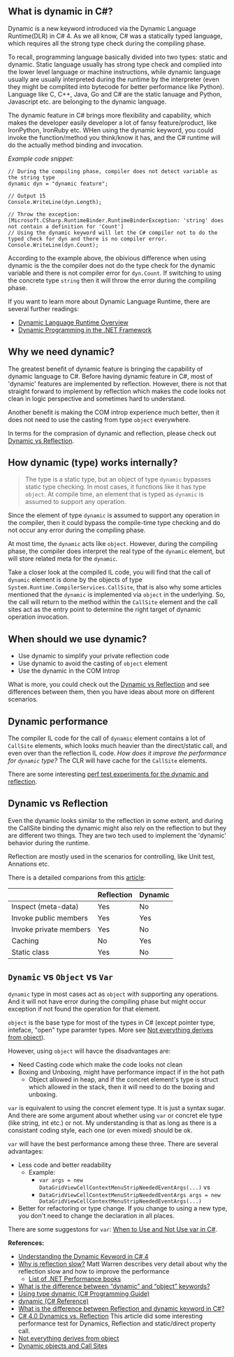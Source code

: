 ## What is dynamic in C#?
Dynamic is a new keyword introduced via the Dynamic Language Runtime(DLR) in C# 4. As we all know, C# was a statically typed language, which requires all the strong type check during the compiling phase.

To recall, programming language basically divided into two types: static and dynamic. Static language usually has strong type check and complied into the lower level language or machine instructions, while dynamic language usually are usually interpreted during the runtime by the interpreter (even they might be complited into bytecode for better performance like Python). Language like C, C++, Java, Go and C# are the static lanuage and Python, Javascript etc. are belonging to the dynamic language.  

The dynamic feature in C# brings more flexibility and capability, which makes the developer easily developer a lot of fansy feature/product, like IronPython, IronRuby etc. WHen using the dynamic keyword, you could invoke the function/method you think/know it has, and the C# runtime will do the actually method binding and invocation.

*Example code snippet:*
```
// During the compiling phase, compiler does not detect variable as the string type
dynamic dyn = "dynamic feature";

// Output 15
Console.WriteLine(dyn.Length);

// Throw the exception: [Microsoft.CSharp.RuntimeBinder.RuntimeBinderException: 'string' does not contain a definition for 'Count']
// Using the dynamic keyword will let the C# compiler not to do the typed check for dyn and there is no compiler error.
Console.WriteLine(dyn.Count);
```

According to the example above, the obivious difference when using dynamic is the the compiler does not do the type check for the dynamic variable and there is not compiler error for `dyn.Count`. If switching to using the concrete type `string` then it will throw the error during the compiling phase.

If you want to learn more about Dynamic Language Runtime, there are several further readings:
- [Dynamic Language Runtime Overview](https://docs.microsoft.com/en-us/dotnet/framework/reflection-and-codedom/dynamic-language-runtime-overview)
- [Dynamic Programming in the .NET Framework](https://docs.microsoft.com/en-us/dotnet/framework/reflection-and-codedom/)

## Why we need dynamic?
The greatest benefit of dynamic feature is bringing the capability of dynamic language to C#. Before having dynamic feature in C#, most of 'dynamic' features are implemented by reflection. However, there is not that straight forward to implement by reflection which makes the code looks not clean in logic perspective and sometimes hard to understand.

Another benefit is making the COM introp experience much better, then it does not need to use the casting from type `object` everywhere.

In terms for the comprasion of dynamic and reflection, please check out [Dynamic vs Reflection](#dynamic-vs-reflection).

## How dynamic (type) works internally?
> The type is a static type, but an object of type `dynamic` bypasses static type checking. In most cases, it functions like it has type `object`. At compile time, an element that is typed as `dynamic` is assumed to support any operation. 

Since the element of type `dynamic` is assumed to support any operation in the compiler, then it could bypass the compile-time type checking and do not occur any error during the compiling phase.

At most time, the `dynamic` acts like `object`. However, during the compiling phase, the compiler does interpret the real type of the `dynamic` element, but will store related meta for the `dynamic`. 

Take a closer look at the compiled IL code, you will find that the call of `dynamic` element is done by the objects of type `System.Runtime.CompilerServices.CallSite`, that is also why some articles mentioned that the `dynamic` is implemented via `object` in the underlying. So, the call will return to the method within the `CallSite` element and the call sites act as the entry point to determine the right target of dynamic operation invocation.

## When should we use dynamic?
* Use dynamic to simplify your private reflection code
* Use dynamic to avoid the casting of `object` element
* Use the dynamic in the COM Introp

What is more, you could check out the [Dynamic vs Reflection](#dynamic-vs-reflection) and see differences between them, then you have ideas about more on different scenarios.

## Dynamic performance
The compiler IL code for the call of `dynamic` element contains a lot of `CallSite` elements, which looks much heavier than the direct/static call, and even over than the reflection IL code. *How does it improve the performance for `dynamic` type?* The CLR will have cache for the `CallSite` elements.

There are some interesting [perf test experiments for the dynamic and reflection](http://geekswithblogs.net/SunnyCoder/archive/2009/06/26/c-4.0-dynamics-vs.-reflection.aspx).

## Dynamic vs Reflection
Even the dynamic looks similar to the reflection in some extent, and during the CallSite binding the dynamic might also rely on the reflection to but they are different two things. They are two tech used to implement the 'dynamic' behavior during the runtime.

Reflection are mostly used in the scenarios for controlling, like Unit test, Annations etc.

There is a detailed comparions from this [article](https://www.codeproject.com/Articles/593881/%2FArticles%2F593881%2FWhat-is-the-difference-between-2):

| 		|Reflection|Dynamic|
|-------|--------------|-------|
|Inspect (meta-data)|Yes|No|
|Invoke public members|Yes|Yes|
|Invoke private members|Yes|No|
|Caching|No|Yes|	
|Static class|Yes|No| 

## `Dynamic` vs `Object` vs `Var`
`dynamic` type in most cases act as `object` with supporting any operations. And it will not have error during the compiling phase but might occur exception if not found the operation for that element.

`object` is the base type for most of the types in C# (except pointer type, inteface, "open" type paramter types. More see [Not everything derives from object](https://blogs.msdn.microsoft.com/ericlippert/2009/08/06/not-everything-derives-from-object/)). 

However, using `object` will havce the disadvantages are:
- Need Casting code which make the code looks not clean
- Boxing and Unboxing, might have performance impact if in the hot path
    - Object allowed in heap, and if the concret element's type is struct which allowed in the stack, then it will need to do the boxing and unboxing.

`var` is equivalent to using the concret element type. It is just a syntax sugar. And there are some argument about whether using `var` or concret ele type (like string, int etc.) or not. My understanding is that as long as there is a consistant coding style, each one (or even mixed) should be ok.

`var` will have the best performance among these three. There are several advantages:
- Less code and better readability
    - Example: 
        - `var args = new DataGridViewCellContextMenuStripNeededEventArgs(...)` vs
        - `DataGridViewCellContextMenuStripNeededEventArgs args = new DataGridViewCellContextMenuStripNeededEventArgs(...)`
- Better for refactoring or type change. If you change to using a new type, you don't need to change the declaration in all places. 

There are some suggestons for `var`: [When to Use and Not Use var in C#](https://intellitect.com/when-to-use-and-not-use-var-in-c/).

**References:**
* [Understanding the Dynamic Keyword in C# 4](https://visualstudiomagazine.com/Articles/2011/02/01/Understanding-the-Dynamic-Keyword-in-C4.aspx)
* [Why is reflection slow?](https://mattwarren.org/2016/12/14/Why-is-Reflection-slow/) Matt Warren describes very detail about why the reflection slow and how to improve the performance
    * [List of .NET Performance books](https://mattwarren.org/resources/)
* [What is the difference between “dynamic” and “object” keywords?](https://blogs.msdn.microsoft.com/csharpfaq/2010/01/25/what-is-the-difference-between-dynamic-and-object-keywords/)
* [Using type dynamic (C# Programming Guide)](https://docs.microsoft.com/en-us/dotnet/csharp/programming-guide/types/using-type-dynamic)
* [dynamic (C# Reference)](https://docs.microsoft.com/en-us/dotnet/csharp/language-reference/keywords/dynamic)
* [What is the difference between Reflection and dynamic keyword in C#?](https://www.codeproject.com/Articles/593881/%2FArticles%2F593881%2FWhat-is-the-difference-between-2)
* [C# 4.0 Dynamics vs. Reflection](http://geekswithblogs.net/SunnyCoder/archive/2009/06/26/c-4.0-dynamics-vs.-reflection.aspx) This article did some interesting performance test for Dynamics, Reflection and static/direct property call.
* [Not everything derives from object](https://blogs.msdn.microsoft.com/ericlippert/2009/08/06/not-everything-derives-from-object/)
* [Dynamic objects and Call Sites](https://www.wintellect.com/dynamic-objects-and-call-sites/)